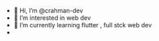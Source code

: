- 👋 Hi, I’m @crahman-dev
- 👀 I’m interested in web dev 
- 🌱 I’m currently learning flutter , full stck web dev 
- 

<!---
crahman-dev/crahman-dev is a ✨ special ✨ repository because its `README.md` (this file) appears on your GitHub profile.
You can click the Preview link to take a look at your changes.
--->
